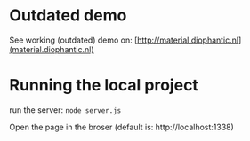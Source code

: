 # Outdated demo
See working (outdated) demo on:
[http://material.diophantic.nl](material.diophantic.nl)

# Running the local project
run the server:
```node server.js```

Open the page in the broser (default is: http://localhost:1338)
